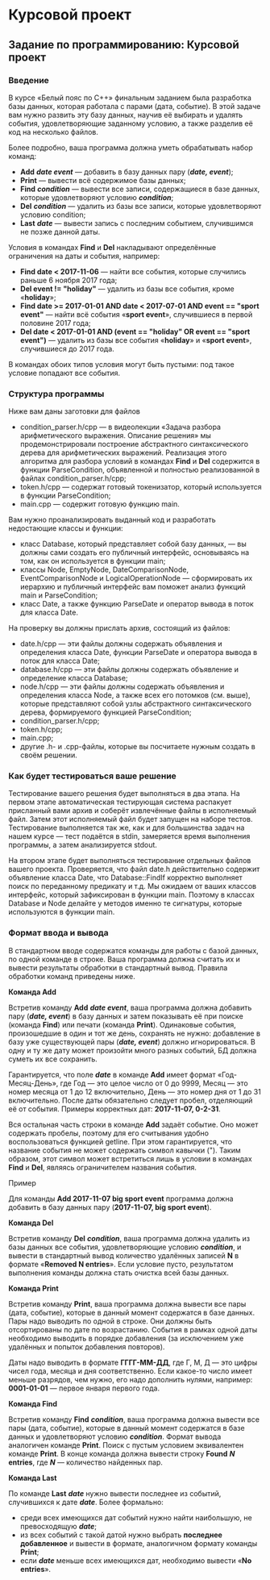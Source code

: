 # Курсовой проект
## Задание по программированию: Курсовой проект

### Введение
В курсе «Белый пояс по С++» финальным заданием была разработка базы данных, которая работала с парами (дата, событие).
В этой задаче вам нужно развить эту базу данных, научив её выбирать и удалять события, удовлетворяющие заданному условию,
а также разделив её код на несколько файлов.

Более подробно, ваша программа должна уметь обрабатывать набор команд:

* **Add** ***date event*** — добавить в базу данных пару (***date, event***);
* **Print** — вывести всё содержимое базы данных;
* **Find** ***condition*** — вывести все записи, содержащиеся в базе данных, которые удовлетворяют условию ***condition***;
* **Del** ***condition*** — удалить из базы все записи, которые удовлетворяют условию condition;
* **Last** ***date*** — вывести запись с последним событием, случившимся не позже данной даты.

Условия в командах **Find** и **Del** накладывают определённые ограничения на даты и события, например:

* **Find date < 2017-11-06** — найти все события, которые случились раньше 6 ноября 2017 года;
* **Del event != "holiday"** — удалить из базы все события, кроме «**holiday**»;
* **Find date >= 2017-01-01 AND date < 2017-07-01 AND event == "sport event"** — найти всё события «**sport event**», случившиеся в первой половине 2017 года;
* **Del date < 2017-01-01 AND (event == "holiday" OR event == "sport event")** — удалить из базы все события «**holiday**» и «**sport event**», случившиеся до 2017 года.

В командах обоих типов условия могут быть пустыми: под такое условие попадают все события.

### Структура программы
Ниже вам даны заготовки для файлов

* condition_parser.h/cpp — в видеолекции «Задача разбора арифметического выражения.
Описание решения» мы продемонстрировали построение абстрактного синтаксического дерева для арифметических выражений.
Реализация этого алгоритма для разбора условий в командах **Find** и **Del** содержится в функции ParseCondition, объявленной и полностью реализованной в файлах condition_parser.h/cpp;
* token.h/cpp — содержат готовый токенизатор, который используется в функции ParseCondition;
* main.cpp — содержит готовую функцию main.

Вам нужно проанализировать выданный код и разработать недостающие классы и функции:

* класс Database, который представляет собой базу данных, — вы должны сами создать его публичный интерфейс, основываясь на том, как он используется в функции main;
* классы Node, EmptyNode, DateComparisonNode, EventComparisonNode и LogicalOperationNode — сформировать их иерархию и публичный интерфейс вам поможет анализ функций main и ParseCondition;
* класс Date, а также функцию ParseDate и оператор вывода в поток для класса Date.

На проверку вы должны прислать архив, состоящий из файлов:

* date.h/cpp — эти файлы должны содержать объявления и определения класса Date, функции ParseDate и оператора вывода в поток для класса Date;
* database.h/cpp — эти файлы должны содержать объявление и определение класса Database;
* node.h/cpp — эти файлы должны содержать объявления и определения класса Node, а также всех его потомков (см. выше), которые представляют собой узлы абстрактного синтаксического дерева, формируемого функцией ParseCondition;
* condition_parser.h/cpp;
* token.h/cpp;
* main.cpp;
* другие .h- и .cpp-файлы, которые вы посчитаете нужным создать в своём решении.

### Как будет тестироваться ваше решение
Тестирование вашего решения будет выполняться в два этапа. На первом этапе автоматическая тестирующая система распакует присланный вами архив и соберёт извлечённые файлы в исполняемый файл. Затем этот исполняемый файл будет запущен на наборе тестов. Тестирование выполняется так же, как и для большинства задач на нашем курсе — тест подаётся в stdin, замеряется время выполнения программы, а затем анализируется stdout.

На втором этапе будет выполняться тестирование отдельных файлов вашего проекта. Проверяется, что файл date.h действительно содержит объявление класса Date, что Database::FindIf корректно выполняет поиск по переданному предикату и т.д. Мы ожидаем от ваших классов интерфейс, который зафиксирован в функции main. Поэтому в классах Database и Node делайте у методов именно те сигнатуры, которые используются в функции main.

### Формат ввода и вывода
В стандартном вводе содержатся команды для работы с базой данных, по одной команде в строке. Ваша программа должна считать их и вывести результаты обработки в стандартный вывод. Правила обработки команд приведены ниже.

**Команда Add**

Встретив команду **Add** ***date event***, ваша программа должна добавить пару (***date, event***) 
в базу данных и затем показывать её при поиске (команда **Find**) или печати (команда **Print**).
Одинаковые события, произошедшие в один и тот же день, сохранять не нужно:
добавление в базу уже существующей пары (***date, event***) должно игнорироваться.
В одну и ту же дату может произойти много разных событий, БД должна суметь их все сохранить.

Гарантируется, что поле ***date*** в команде **Add** имеет формат «Год-Месяц-День», где Год — это целое число от 0 до 9999,
Месяц — это номер месяца от 1 до 12 включительно, День — это номер дня от 1 до 31 включительно.
После даты обязательно следует пробел, отделяющий её от события. Примеры корректных дат: **2017-11-07, 0-2-31**.

Вся остальная часть строки в команде **Add** задаёт событие. 
Оно может содержать пробелы, поэтому для его считывания удобно воспользоваться функцией getline.
При этом гарантируется, что название события не может содержать символ кавычки (").
Таким образом, этот символ может встретиться лишь в условии в командах **Find** и **Del**, являясь ограничителем названия события.

Пример

Для команды **Add 2017-11-07 big sport event** программа должна добавить в базу данных пару (**2017-11-07, big sport event**).

**Команда Del**

Встретив команду **Del** ***condition***, ваша программа должна удалить из базы данных все события, 
удовлетворяющие условию ***condition***, и вывести в стандартный вывод количество удалённых записей **N** в формате «**Removed N entries**».
Если условие пусто, результатом выполнения команды должна стать очистка всей базы данных.

**Команда Print**

Встретив команду **Print**, ваша программа должна вывести все пары (дата, событие), которые в данный момент содержатся в базе данных. Пары надо выводить по одной в строке. Они должны быть отсортированы по дате по возрастанию. События в рамках одной даты необходимо выводить в порядке добавления (за исключением уже удалённых и попыток добавления повторов).

Даты надо выводить в формате **ГГГГ-ММ-ДД**, где Г, М, Д — это цифры чисел года, месяца и дня соответственно.
Если какое-то число имеет меньше разрядов, чем нужно, его надо дополнить нулями, например: **0001-01-01** — первое января первого года.

**Команда Find**

Встретив команду **Find** ***condition***, ваша программа должна вывести все пары (дата, событие),
которые в данный момент содержатся в базе данных и удовлетворяют условию ***condition***. 
Формат вывода аналогичен команде **Print**.
Поиск с пустым условием эквивалентен команде **Print**.
В конце команда должна вывести строку **Found** ***N*** **entries**, где ***N*** — количество найденных пар.

**Команда Last**

По команде **Last** ***date*** нужно вывести последнее из событий, случившихся к дате ***date***. Более формально:

* среди всех имеющихся дат событий нужно найти наибольшую, не превосходящую ***date***;
* из всех событий с такой датой нужно выбрать **последнее добавленное** и вывести в формате, аналогичном формату команды **Print**;
* если ***date*** меньше всех имеющихся дат, необходимо вывести «**No entries**».
